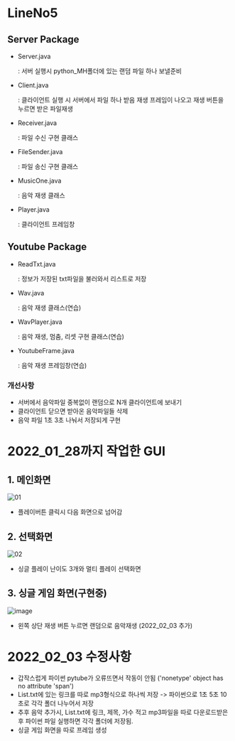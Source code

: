 # LineNo5

## Server Package
  * Server.java 
  
    : 서버 실행시 python_MH폴더에 있는 랜덤 파일 하나 보낼준비
  * Client.java
  
    : 클라이언트 실행 시 서버에서 파일 하나 받음
      재생 프레임이 나오고 재생 버튼을 누르면 받은 파일재생
  * Receiver.java

    : 파일 수신 구현 클래스
  * FileSender.java

    : 파일 송신 구현 클래스
  * MusicOne.java

    : 음악 재생 클래스
  * Player.java

    : 클라이언트 프레임창
    
    
## Youtube Package
  * ReadTxt.java 

    : 정보가 저장된 txt파일을 불러와서 리스트로 저장
  * Wav.java

    : 음악 재생 클래스(연습)
  * WavPlayer.java

    : 음악 재생, 멈춤, 리셋 구현 클래스(연습)
  * YoutubeFrame.java

    : 음악 재생 프레임창(연습)

### 개선사항
  * 서버에서 음악파일 중복없이 랜덤으로 N개 클라이언트에 보내기
  * 클라이언트 닫으면 받아온 음악파일들 삭제
  * 음악 파일 1초 3초 나눠서 저장되게 구현


# 2022_01_28까지 작업한 GUI
## 1. 메인화면
![01](https://user-images.githubusercontent.com/76654360/151514062-cec0e935-dec5-4767-bb2e-a54ebca71ad8.jpg)
  * 플레이버튼 클릭시 다음 화면으로 넘어감

## 2. 선택화면
![02](https://user-images.githubusercontent.com/76654360/151514145-558a90bb-3182-4ed4-b84e-18d69086f530.jpg)
  * 싱글 플레이 난이도 3개와 멀티 플레이 선택화면

## 3. 싱글 게임 화면(구현중)
![image](https://user-images.githubusercontent.com/76654360/152288555-099b8180-a616-414a-ae46-8a1915d34879.png)
  * 왼쪽 상단 재생 버튼 누르면 랜덤으로 음악재생 (2022_02_03 추가)

    
# 2022_02_03 수정사항
 * 갑작스럽게 파이썬 pytube가 오류뜨면서 작동이 안됨 ('nonetype' object has no attribute 'span')
 * List.txt에 있는 링크를 따로 mp3형식으로 하나씩 저장 -> 파이썬으로 1초 5초 10초로 각각 폴더 나누어서 저장
 * 추후 음악 추가시, List.txt에 링크, 제목, 가수 적고 mp3파일을 따로 다운로드받은 후 파이썬 파일 실행하면 각각 폴더에 저장됨.
 * 싱글 게임 화면을 따로 프레임 생성
